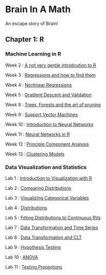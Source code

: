# Brain In A Math

An escape story of Brain!

## Chapter 1: R

### Machine Learning in R

Week 2
: [A not very gentle introdcution to R](W2_Data_Processing.html)

Week 3
: [Regressions and how to find them](W3_Regression.html)

Week 4
: [Nonlinear Regressions](W4_Nonlinear.html)

Week 5
: [Gradient Descent and Validation](W5_GradientDescent.html)

Week 8
: [Trees, Forests and the art of pruning](W8_Trees.html)

Week 9
: [Support Vector Machines](W9_SVM.html)

Week 10
: [Introduction to Neural Networks](W10_NNets.html)

Week 11
: [Neural Networks in R](W11_NNets.html)

Week 12
: [Principle Component Analysis](W12_PCA.html)

Week 13
: [Clustering Models](W13_Kmeans.html)
 

### Data Visualization and Statistics
Lab 1 
: [Introduction to Visualization with R](Lab1_Read_Cleaned_Plotted.html)

Lab 2
: [Comparing Distributions](Lab-2_Data_Vizualization.html)

Lab 3
: [Visualizing Categorical Variables](Lab-3_DiscreteDistributions.html)

Lab 4
: [Distributions](Lab-4_Distributions.html)

Lab 5
: [Fitting Distributions to Continuous RVs](Lab-5_Fitting_Distributions.html)

Lab 7
: [Data Transformation and Time Series](Lab-7_DT_and_Time_Series.html)

Lab 8
: [Data Transformation and CLT](Lab-9_CLT.html)

Lab 9
: [Hypothesis Testing](Lab-9_HypothesisTesting.html)

Lab 10
: [ANOVA](Lab-10_ANOVA.html)

Lab 11
: [Testing Proportions](Lab-11_TestingProportions.html)
